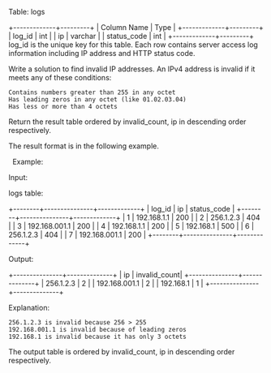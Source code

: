Table:  logs

+-------------+---------+
| Column Name | Type    |
+-------------+---------+
| log_id      | int     |
| ip          | varchar |
| status_code | int     |
+-------------+---------+
log_id is the unique key for this table.
Each row contains server access log information including IP address and HTTP status code.


Write a solution to find invalid IP addresses. An IPv4 address is invalid if it meets any of these conditions:


	Contains numbers greater than 255 in any octet
	Has leading zeros in any octet (like 01.02.03.04)
	Has less or more than 4 octets


Return the result table ordered by invalid_count, ip in descending order respectively. 

The result format is in the following example.

 
Example:


Input:

logs table:

+--------+---------------+-------------+
| log_id | ip            | status_code | 
+--------+---------------+-------------+
| 1      | 192.168.1.1   | 200         | 
| 2      | 256.1.2.3     | 404         | 
| 3      | 192.168.001.1 | 200         | 
| 4      | 192.168.1.1   | 200         | 
| 5      | 192.168.1     | 500         | 
| 6      | 256.1.2.3     | 404         | 
| 7      | 192.168.001.1 | 200         | 
+--------+---------------+-------------+


Output:

+---------------+--------------+
| ip            | invalid_count|
+---------------+--------------+
| 256.1.2.3     | 2            |
| 192.168.001.1 | 2            |
| 192.168.1     | 1            |
+---------------+--------------+


Explanation:


	256.1.2.3 is invalid because 256 > 255
	192.168.001.1 is invalid because of leading zeros
	192.168.1 is invalid because it has only 3 octets


The output table is ordered by invalid_count, ip in descending order respectively.

